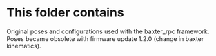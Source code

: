 # This folder contains
Original poses and configurations used with the baxter_rpc framework.
Poses became obsolete with firmware update 1.2.0 (change in baxter 
kinematics).